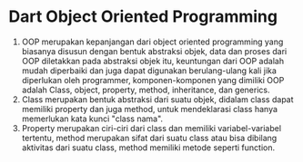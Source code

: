# Dart Object Oriented Programming

1. OOP merupakan kepanjangan dari object oriented programming yang biasanya disusun dengan bentuk abstraksi objek, data dan proses dari OOP diletakkan pada abstraksi objek itu, keuntungan dari OOP adalah mudah diperbaiki dan juga dapat digunakan berulang-ulang kali jika diperlukan oleh programmer, komponen-komponen yang dimiliki OOP adalah Class, object, property, method, inheritance, dan generics.
2. Class merupakan bentuk abstraksi dari suatu objek, didalam class dapat memiliki property dan juga method, untuk mendeklarasi class hanya memerlukan kata kunci "class nama".
3. Property merupakan ciri-ciri dari class dan memiliki variabel-variabel tertentu, method merupakan sifat dari suatu class atau bisa dibilang aktivitas dari suatu class, method memiliki metode seperti function.

